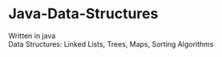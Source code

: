 # Java-Data-Structures
Written in java <br >
Data Structures: Linked Lists, Trees, Maps, Sorting Algorithms
